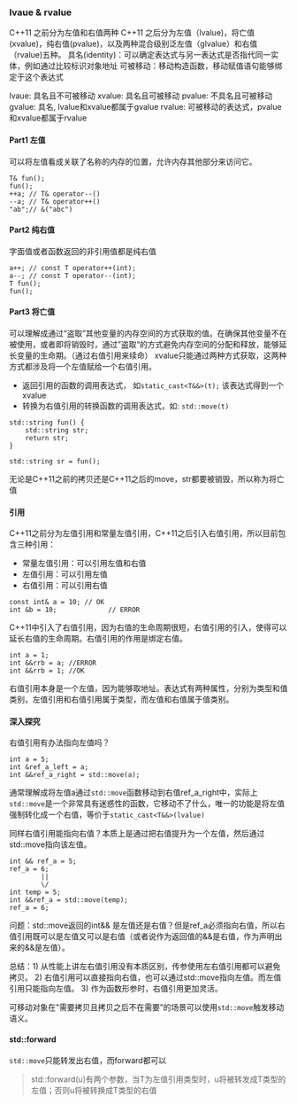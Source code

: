 ### lvaue & rvalue
C++11 之前分为左值和右值两种
C++11 之后分为左值（lvalue)，将亡值(xvalue)，纯右值(pvalue)，以及两种混合级别泛左值（glvalue）和右值（rvalue)五种。
具名(identity)：可以确定表达式与另一表达式是否指代同一实体，例如通过比较标识对象地址
可被移动：移动构造函数，移动赋值语句能够绑定于这个表达式

lvaue: 具名且不可被移动
xvalue: 具名且可被移动
pvalue: 不具名且可被移动
gvalue: 具名, lvalue和xvalue都属于gvalue
rvalue: 可被移动的表达式，pvalue和xvalue都属于rvalue

#### Part1 左值
可以将左值看成关联了名称的内存的位置，允许内存其他部分来访问它。
```
T& fun();
fun();
++a; // T& operator--()
--a; // T& operator++()
"ab";// &("abc")
```

#### Part2 纯右值
字面值或者函数返回的非引用值都是纯右值
```
a++; // const T operator++(int);
a--; // const T operator--(int);
T fun();
fun();

```

#### Part3 将亡值
可以理解成通过“盗取”其他变量的内存空间的方式获取的值。在确保其他变量不在被使用，或者即将销毁时，通过”盗取“的方式避免内存空间的分配和释放，能够延长变量的生命期。（通过右值引用来续命）
xvalue只能通过两种方式获取，这两种方式都涉及将一个左值赋给一个右值引用。
- 返回引用的函数的调用表达式， 如`static_cast<T&&>(t);` 该表达式得到一个xvalue
- 转换为右值引用的转换函数的调用表达式，如: `std::move(t)`

```
std::string fun() {
	std::string str;
	return str;
}

std::string sr = fun();
```
无论是C++11之前的拷贝还是C++11之后的move，str都要被销毁，所以称为将亡值

#### 引用
C++11之前分为左值引用和常量左值引用，C++11之后引入右值引用，所以目前包含三种引用：
-	常量左值引用：可以引用左值和右值
-	左值引用：可以引用左值
-	右值引用：可以引用右值

```
const int& a = 10; // OK
int &b = 10; 			 // ERROR
```
C++11中引入了右值引用，因为右值的生命周期很短，右值引用的引入，使得可以延长右值的生命周期。右值引用的作用是绑定右值。

```
int a = 1;
int &&rrb = a; //ERROR
int &&rrb = 1; //OK
```
右值引用本身是一个左值，因为能够取地址。表达式有两种属性，分别为类型和值类别，左值引用和右值引用属于类型，而左值和右值属于值类别。

#### 深入探究

右值引用有办法指向左值吗？
```
int a = 5;
int &ref_a_left = a;
int &&ref_a_right = std::move(a);
```
通常理解成将左值a通过`std::move`函数移动到右值ref_a_right中，实际上`std::move`是一个非常具有迷惑性的函数，它移动不了什么，唯一的功能是将左值强制转化成一个右值，等价于`static_cast<T&&>(lvalue)`

同样右值引用能指向右值？本质上是通过把右值提升为一个左值，然后通过std::move指向该左值。
```
int && ref_a = 5;
ref_a = 6;
		||
		\/
int temp = 5;
int &&ref_a = std::move(temp);
ref_a = 6;
```
问题：std::move返回的int&& 是左值还是右值？但是ref_a必须指向右值，所以右值引用既可以是左值又可以是右值（或者说作为返回值的&&是右值，作为声明出来的&&是左值）。

总结：1) 从性能上讲左右值引用没有本质区别，传参使用左右值引用都可以避免拷贝。
2) 右值引用可以直接指向右值，也可以通过std::move指向左值。而左值引用只能指向左值。
3) 作为函数形参时，右值引用更加灵活。

可移动对象在"需要拷贝且拷贝之后不在需要”的场景可以使用`std::move`触发移动语义。

#### std::forward
`std::move`只能转发出右值，而forward都可以
>	std::forward<T>(u)有两个参数，当T为左值引用类型时，u将被转发成T类型的左值；否则u将被转换成T类型的右值

